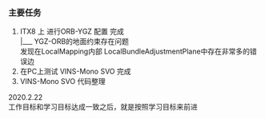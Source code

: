 <!--
 * @Author: Liu Weilong
 * @Date: 2021-02-22 09:18:58
 * @LastEditors: Liu Weilong 
 * @LastEditTime: 2021-03-01 09:23:39
 * @FilePath: /3rd-test-learning/work_record/work_task/week8.md
 * @Description: 
-->
### 主要任务
1. ITX8 上 进行ORB-YGZ 配置 完成<br>
   |___ YGZ-ORB的地面约束存在问题<br>
        发现在LocalMapping内部 LocalBundleAdjustmentPlane中存在非常多的错误边
2. 在PC上测试 VINS-Mono SVO 完成
3. VINS-Mono SVO 代码整理  

2020.2.22<br>
工作目标和学习目标达成一致之后，就是按照学习目标来前进
